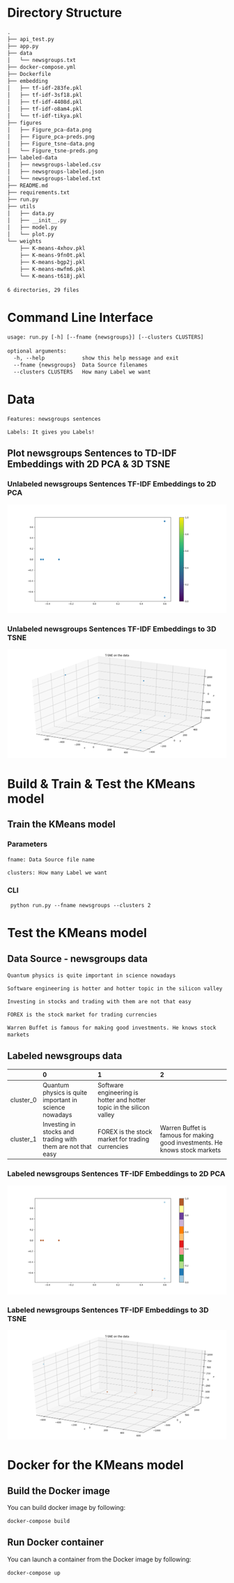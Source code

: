 # Directory Structure
```text
.
├── api_test.py
├── app.py
├── data
│   └── newsgroups.txt
├── docker-compose.yml
├── Dockerfile
├── embedding
│   ├── tf-idf-283fe.pkl
│   ├── tf-idf-3sf18.pkl
│   ├── tf-idf-4408d.pkl
│   ├── tf-idf-o8am4.pkl
│   └── tf-idf-tikya.pkl
├── figures
│   ├── Figure_pca-data.png
│   ├── Figure_pca-preds.png
│   ├── Figure_tsne-data.png
│   └── Figure_tsne-preds.png
├── labeled-data
│   ├── newsgroups-labeled.csv
│   ├── newsgroups-labeled.json
│   └── newsgroups-labeled.txt
├── README.md
├── requirements.txt
├── run.py
├── utils
│   ├── data.py
│   ├── __init__.py
│   ├── model.py
│   └── plot.py
└── weights
    ├── K-means-4xhov.pkl
    ├── K-means-9fn0t.pkl
    ├── K-means-bgp2j.pkl
    ├── K-means-mwfm6.pkl
    └── K-means-t618j.pkl

6 directories, 29 files

```
# Command Line Interface
```text
usage: run.py [-h] [--fname {newsgroups}] [--clusters CLUSTERS]

optional arguments:
  -h, --help            show this help message and exit
  --fname {newsgroups}  Data Source filenames
  --clusters CLUSTERS   How many Label we want

```

# Data
```text
Features: newsgroups sentences
```
```text
Labels: It gives you Labels!
```
## Plot newsgroups Sentences to TD-IDF Embeddings with 2D PCA & 3D TSNE

### Unlabeled newsgroups Sentences TF-IDF Embeddings to 2D PCA

![](figures/Figure_pca-data.png)

### Unlabeled newsgroups Sentences TF-IDF Embeddings to 3D TSNE

![](figures/Figure_tsne-data.png)

# Build & Train & Test the KMeans model

## Train the KMeans model

### Parameters

```text
fname: Data Source file name
```
```text
clusters: How many Label we want 
```
### CLI
```shell
 python run.py --fname newsgroups --clusters 2

```

# Test the KMeans model

## Data Source - newsgroups data
```text
Quantum physics is quite important in science nowadays
```
```text
Software engineering is hotter and hotter topic in the silicon valley
```
```text
Investing in stocks and trading with them are not that easy
```
```text
FOREX is the stock market for trading currencies
```
```text
Warren Buffet is famous for making good investments. He knows stock markets
```

## Labeled newsgroups data

|           | 0                                                           | 1                                                                     | 2                                                                           |
|:----------|:------------------------------------------------------------|:----------------------------------------------------------------------|:----------------------------------------------------------------------------|
| cluster_0 | Quantum physics is quite important in science nowadays      | Software engineering is hotter and hotter topic in the silicon valley |                                                                             |
| cluster_1 | Investing in stocks and trading with them are not that easy | FOREX is the stock market for trading currencies                      | Warren Buffet is famous for making good investments. He knows stock markets |

### Labeled newsgroups Sentences TF-IDF Embeddings to 2D PCA

![](figures/Figure_pca-preds.png)

### Labeled newsgroups Sentences TF-IDF Embeddings to 3D TSNE

![](figures/Figure_tsne-preds.png)



# Docker for the KMeans model

## Build the Docker image

You can build docker image by following:

```shell
docker-compose build
```

## Run Docker container

You can launch a container from the Docker image by following:

```shell
docker-compose up
```

